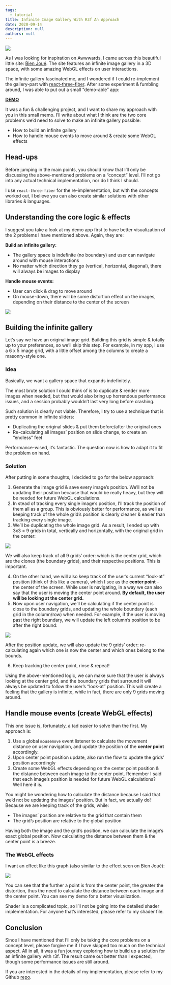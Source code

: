 ```yaml
---
tags: 
  - tutorial
title: Infinite Image Gallery With R3f An Approach
date: 2020-09-14
description: null
authors: null
---
```


![](assets/infinite-image-gallery-with-r3f---an-approach_eb91b6c0aa14997e1a88191e1acaa8dd_md5.webp)

As I was looking for inspiration on Awwwards, I came across this beautiful little site: [Bien Joué](https://bien-joue.ca/fr/). The site features an infinite image gallery in a 3D space, with some amazing WebGL effects on user interactions.

The infinite gallery fascinated me, and I wondered if I could re-implement the gallery-part with [react-three-fiber](https://github.com/react-spring/react-three-fiber). After some experiment & fumbling around, I was able to put out a small “demo-able” app:

**[DEMO](https://nnl-infinite-image-gallery.netlify.app/)**

It was a fun & challenging project, and I want to share my approach with you in this small memo. I’ll write about what I think are the two core problems we’d need to solve to make an infinite gallery possible:

* How to build an infinite gallery
* How to handle mouse events to move around & create some WebGL effects

## Head-ups
Before jumping in the main points, you should know that I’ll only be discussing the above-mentioned problems on a “concept” level. I’ll not go into any actual technical implementation, nor do I think I should.

I use `react-three-fiber` for the re-implementation, but with the concepts worked out, I believe you can also create similar solutions with other libraries & languages.

## Understanding the core logic & effects
I suggest you take a look at my demo app first to have better visualization of the 2 problems I have mentioned above. Again, they are:

**Build an infinite gallery:**
* The gallery space is indefinite (no boundary) and user can navigate around with mouse interactions
* No matter which direction they go (vertical, horizontal, diagonal), there will always be images to display

**Handle mouse events:**
* User can click & drag to move around
* On mouse-down, there will be some distortion effect on the images, depending on their distance to the center of the screen

![](assets/infinite-image-gallery-with-r3f---an-approach_2e152cf173f2ed991e018bb6126f6cc3_md5.webp)

## Building the infinite gallery
Let’s say we have an original image grid. Building this grid is simple & totally up to your preferences, so we’ll skip this step. For example, in my app, I use a 6 x 5 image grid, with a little offset among the columns to create a masonry-style one.

### Idea
Basically, we want a gallery space that expands indefinitely.

The most brute solution I could think of is to duplicate & render more images when needed, but that would also bring up horrendous performance issues, and a session probably wouldn’t last very long before crashing.

Such solution is clearly not viable. Therefore, I try to use a technique that is pretty common in infinite sliders:

* Duplicating the original slides & put them before/after the original ones
* Re-calculating all images’ position on slide change, to create an “endless” feel

Performance-wised, it’s fantastic. The question now is how to adapt it to fit the problem on hand.

### Solution
After putting in some thoughts, I decided to go for the below approach:

1. Generate the image grid & save every image’s position. We’ll not be updating their position because that would be really heavy, but they will be needed for future WebGL calculations.
2. In stead of tracking every single image’s position, I’ll track the position of them all as a group. This is obviously better for performance, as well as keeping track of the whole grid’s position is clearly cleaner & easier than tracking every single image.
3. We’ll be duplicating the whole image grid. As a result, I ended up with 3x3 = 9 grids in total, vertically and horizontally, with the original grid in the center:

![](assets/infinite-image-gallery-with-r3f---an-approach_541015267939c46a3258073ebd192e01_md5.webp)

We will also keep track of all 9 grids’ order: which is the center grid, which are the clones (the boundary grids), and their respective positions. This is important.

4. On the other hand, we will also keep track of the user’s current “look-at” position (think of this like a camera), which I see as the **center point** - the center of the screen. While user is navigating, in a way we can also say that the user is moving the center point around. **By default, the user will be looking at the center grid.**
5. Now upon user navigation, we’ll be calculating if the center point is close to the boundary grids, and updating the whole boundary (each grid in the column/row) when needed. For example, if the user is moving past the right boundary, we will update the left column’s position to be after the right bound:

![](assets/infinite-image-gallery-with-r3f---an-approach_8d2876047f5078dfd49bb28cb7703643_md5.webp)

After the position update, we will also update the 9 grids’ order: re-calculating again which one is now the center and which ones belong to the bounds.

6. Keep tracking the center point, rinse & repeat!

Using the above-mentioned logic, we can make sure that the user is always looking at the center grid, and the boundary grids that surround it will always be updated to follow the user’s “look-at” position. This will create a feeling that the gallery is infinite, while in fact, there are only 9 grids moving around.

## Handle mouse events (create WebGL effects)
This one issue is, fortunately, a tad easier to solve than the first. My approach is:

1. Use a global `mousemove` event listener to calculate the movement distance on user navigation, and update the position of the **center point** accordingly.
2. Upon center point position update, also run the flow to update the grids’ position accordingly
3. Create some WebGL effects depending on the center point position & the distance between each image to the center point. Remember I said that each image’s position is needed for future WebGL calculations? Well here it is.

You might be wondering how to calculate the distance because I said that we’d not be updating the images’ position. But in fact, we actually do! Because we are keeping track of the grids, while:

* The images’ position are relative to the grid that contain them
* The grid’s position are relative to the global position

Having both the image and the grid’s position, we can calculate the image’s exact global position. Now calculating the distance between them & the center point is a breeze.

### The WebGL effects
I want an effect like this graph (also similar to the effect seen on Bien Joué):

![](assets/infinite-image-gallery-with-r3f---an-approach_8ae015f43c500413e1239f24be2847cd_md5.webp)

You can see that the further a point is from the center point, the greater the distortion, thus the need to calculate the distance between each image and the center point. You can see my demo for a better visualization.

Shader is a complicated topic, so I’ll not be going into the detailed shader implementation. For anyone that’s interested, please refer to my shader file.

## Conclusion
Since I have mentioned that I’ll only be taking the core problems on a concept level, please forgive me if I have skipped too much on the technical aspect. All in all, it was a fun journey exploring how to build up a solution for an infinite gallery with r3f. The result came out better than I expected, though some performance issues are still around.

If you are interested in the details of my implementation, please refer to my Github [repo](https://github.com/ngolapnguyen/infinite-image-gallery).
